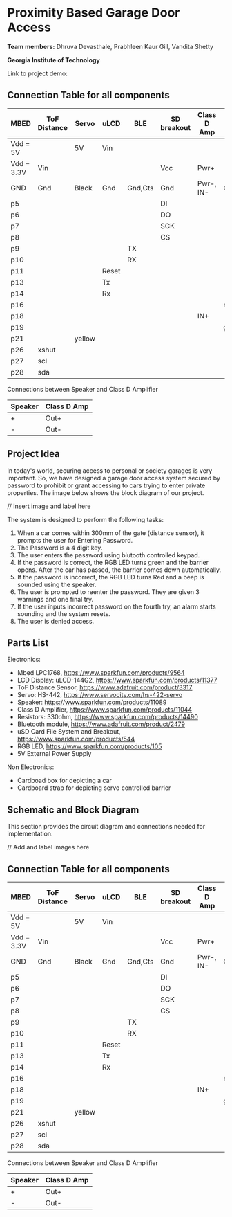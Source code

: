 # Proximity Based Garage Door Access
**Team members:** Dhruva Devasthale, Prabhleen Kaur Gill, Vandita Shetty

**Georgia Institute of Technology**

Link to project demo: 

## Connection Table for all components

| MBED | ToF Distance | Servo | uLCD | BLE | SD breakout | Class D Amp | RGB LED |
| ---- | ------------ | ---- | --- | ----------- | ----- | ----------- | ------- |
| Vdd = 5V | | 5V | Vin | | |
| Vdd = 3.3V | Vin | | | | Vcc | Pwr+ | 
| GND | Gnd | Black | Gnd | Gnd,Cts | Gnd | Pwr-, IN- | Gnd |
| p5 | | | | | DI |
| p6 | | | | | DO |
| p7 | | | | | SCK |
| p8 | | | | | CS |
| p9 | | | | TX | |
| p10 | | | | RX | |
| p11 | | | Reset | | |
| p13 | | | Tx | | |
| p14 | | | Rx | | |
| p16 | | | | | | | red | 
| p18 | | | | | | IN+ |
| p19 | | | | | | | green |
| p21 | | yellow |
| p26 | xshut | 
| p27 | scl |
| p28 | sda |

Connections between Speaker and Class D Amplifier

| Speaker | Class D Amp |
| ------- | ----------- |
| + | Out+ |
| - | Out- |




## Project Idea

In today's world, securing access to personal or society garages is very important. So, we have designed a garage door access system secured by password to prohibit or grant accessing to cars trying to enter private properties. 
The image below shows the block diagram of our project.

// Insert image and label here

The system is designed to perform the following tasks:

1. When a car comes within 300mm of the gate (distance sensor), it prompts the user for Entering Password.
2. The Password is a 4 digit key.
3. The user enters the password using blutooth controlled keypad.
4. If the password is correct, the RGB LED turns green and the barrier opens. After the car has passed, the barrier comes down automatically.
5. If the password is incorrect, the RGB LED turns Red and a beep is sounded using the speaker.
6. The user is prompted to reenter the password. They are given 3 warnings and one final try.
7. If the user inputs incorrect password on the fourth try, an alarm starts sounding and the system resets.
8. The user is denied access.

## Parts List

Electronics:

* Mbed LPC1768, https://www.sparkfun.com/products/9564
* LCD Display: uLCD-144G2, https://www.sparkfun.com/products/11377
* ToF Distance Sensor, https://www.adafruit.com/product/3317
* Servo: HS-442, https://www.servocity.com/hs-422-servo
* Speaker: https://www.sparkfun.com/products/11089
* Class D Amplifier, https://www.sparkfun.com/products/11044
* Resistors: 330ohm, https://www.sparkfun.com/products/14490
* Bluetooth module, https://www.adafruit.com/product/2479
* uSD Card File System and Breakout, https://www.sparkfun.com/products/544
* RGB LED, https://www.sparkfun.com/products/105
* 5V External Power Supply
 

Non Electronics: 

* Cardboad box for depicting a car
* Cardboard strap for depicting servo controlled barrier

## Schematic and Block Diagram
This section provides the circuit diagram and connections needed for implementation.

// Add and label images here

## Connection Table for all components

| MBED | ToF Distance | Servo | uLCD | BLE | SD breakout | Class D Amp | RGB LED |
| ---- | ------------ | ---- | --- | ----------- | ----- | ----------- | ------- |
| Vdd = 5V | | 5V | Vin | | |
| Vdd = 3.3V | Vin | | | | Vcc | Pwr+ | 
| GND | Gnd | Black | Gnd | Gnd,Cts | Gnd | Pwr-, IN- | Gnd |
| p5 | | | | | DI |
| p6 | | | | | DO |
| p7 | | | | | SCK |
| p8 | | | | | CS |
| p9 | | | | TX | |
| p10 | | | | RX | |
| p11 | | | Reset | | |
| p13 | | | Tx | | |
| p14 | | | Rx | | |
| p16 | | | | | | | red | 
| p18 | | | | | | IN+ |
| p19 | | | | | | | green |
| p21 | | yellow |
| p26 | xshut | 
| p27 | scl |
| p28 | sda |

Connections between Speaker and Class D Amplifier

| Speaker | Class D Amp |
| ------- | ----------- |
| + | Out+ |
| - | Out- |
